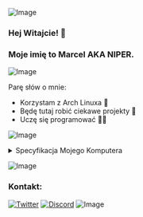 ![Image](https://raw.githubusercontent.com/catppuccin/catppuccin/main/assets/palette/macchiato.png)
### Hej Witajcie! 👋
### Moje imię to Marcel AKA NIPER.
![Image](https://raw.githubusercontent.com/catppuccin/catppuccin/main/assets/palette/macchiato.png)

<!--
**NIPER/NIPER** is a ✨ _special_ ✨ repository because its `README.md` (this file) appears on your GitHub profile.

:
-->
Parę słów o mnie:

-  Korzystam z Arch Linuxa 🐧
-  Będę tutaj robić ciekawe projekty 🌺 
-  Uczę się programować 🧑‍💻

![Image](https://raw.githubusercontent.com/catppuccin/catppuccin/main/assets/palette/macchiato.png)
<details>
  <summary>Specyfikacja Mojego Komputera</summary>
     • CPU: Intel Core i7-4770S<br>
     • Memory: 24 GB DDR3/DDR3L<br>
     • GPU: NVIDIA Geforce GTX 1050Ti <br>
     • Disk: 256 GB SSD
</details>

![Image](https://raw.githubusercontent.com/catppuccin/catppuccin/main/assets/palette/macchiato.png)
### Kontakt:
[![Twitter](https://img.shields.io/badge/Twitter-1DA1F2?style=for-the-badge&logo=twitter&logoColor=FFFFFF&labelColor=1DA1F2)](https://twitter.com/NIPERR0)
[![Discord](https://img.shields.io/badge/Discord-%235865F2.svg?style=for-the-badge&logo=discord&logoColor=white)](https://discord.gg/qF39cf7Ccu)
![Image](https://raw.githubusercontent.com/catppuccin/catppuccin/main/assets/palette/macchiato.png)
